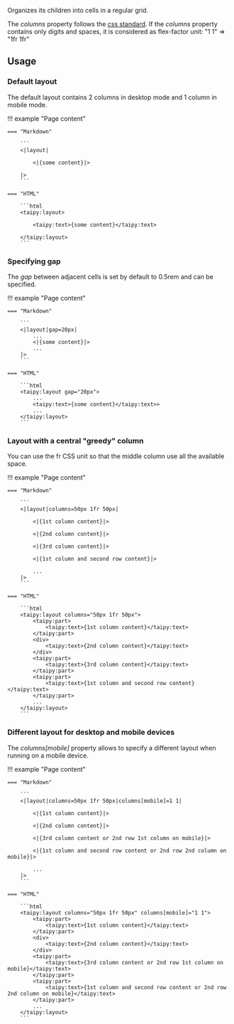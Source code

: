 Organizes its children into cells in a regular grid.

The _columns_ property follows the [css standard](https://developer.mozilla.org/en-US/docs/Web/CSS/grid-template-columns).
If the _columns_ property contains only digits and spaces, it is considered as flex-factor unit:
"1 1" => "1fr 1fr"

## Usage

### Default layout

The default layout contains 2 columns in desktop mode and 1 column in mobile mode.

!!! example "Page content"

    === "Markdown"

        ```
        <|layout|

            <|{some content}|>

        |>
        ```
  
    === "HTML"

        ```html
        <taipy:layout>

            <taipy:text>{some content}</taipy:text>

        </taipy:layout>
        ```


### Specifying gap

The _gap_ between adjacent cells is set by default to 0.5rem and can be specified.

!!! example "Page content"

    === "Markdown"

        ```
        <|layout|gap=20px|
            ...
            <|{some content}|>
            ...
        |>
        ```
  
    === "HTML"

        ```html
        <taipy:layout gap="20px">
            ...
            <taipy:text>{some content}</taipy:text>>
            ...
        </taipy:layout>
        ```

### Layout with a central "greedy" column

You can use the fr CSS unit so that the middle column use all the available space.

!!! example "Page content"

    === "Markdown"

        ```
        <|layout|columns=50px 1fr 50px|

            <|{1st column content}|>

            <|{2nd column content}|>

            <|{3rd column content}|>

            <|{1st column and second row content}|>

            ...
        |>
        ```
  
    === "HTML"

        ```html
        <taipy:layout columns="50px 1fr 50px">
            <taipy:part>
                <taipy:text>{1st column content}</taipy:text>
            </taipy:part>
            <div>
                <taipy:text>{2nd column content}</taipy:text>
            </div>
            <taipy:part>
                <taipy:text>{3rd column content}</taipy:text>
            </taipy:part>
            <taipy:part>
                <taipy:text>{1st column and second row content}</taipy:text>
            </taipy:part>
            ...
        </taipy:layout>
        ```

### Different layout for desktop and mobile devices

The _columns[mobile]_ property allows to specify a different layout when running on a mobile device.

!!! example "Page content"

    === "Markdown"

        ```
        <|layout|columns=50px 1fr 50px|columns[mobile]=1 1|

            <|{1st column content}|>

            <|{2nd column content}|>

            <|{3rd column content or 2nd row 1st column on mobile}|>

            <|{1st column and second row content or 2nd row 2nd column on mobile}|>

            ...
        |>
        ```
  
    === "HTML"

        ```html
        <taipy:layout columns="50px 1fr 50px" columns[mobile]="1 1">
            <taipy:part>
                <taipy:text>{1st column content}</taipy:text>
            </taipy:part>
            <div>
                <taipy:text>{2nd column content}</taipy:text>
            </div>
            <taipy:part>
                <taipy:text>{3rd column content or 2nd row 1st column on mobile}</taipy:text>
            </taipy:part>
            <taipy:part>
                <taipy:text>{1st column and second row content or 2nd row 2nd column on mobile}</taipy:text>
            </taipy:part>
            ...
        </taipy:layout>
        ```
